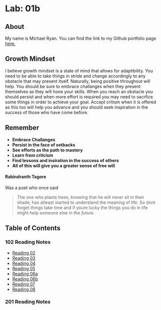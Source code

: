 # Lab: 01b

## About
My name is Michael Ryan.  You can find the link to my Github portfolio page [here.](https://github.com/Michaelryan228)

## Growth Mindset
I believe growth mindset is a state of mind that allows for adaptibility.  You need to be able to take things in stride and change accordingly to any obstacle that may present itself.  Naturally, being positive throughout will help.  You should be sure to embrace challanges when they present themselves as they will hone your skills.  When you reach an obstacle you should persist and when more effort is required you may need to sacrfice some things in order to achieve your goal.  Accept critism when it is offered as this too will help you advance and you should seek inspiration in the success of those who have come before.  

## Remember
* **Embrace Challanges**
* **Persist in the face of setbacks**
* **See efforts as the path to mastery**
* **Learn from critcism**
* **Find lessons and insiration in the success of others**
* **All of this will give you a greater sense of free will**

#### Rabindranth Tagore
Was a poet who once said
>The one who plants trees, knowing that he will never sit in their shade, has atleast started to understand the meaning of life.
So dont forget things take time and if youre lucky the things you do in life might help someone else in the *future.*

## Table of Contents

### 102 Reading Notes

* [Reading 02](./Code-102-Notes/reading02.md)
* [Reading 03](./Code-102-Notes/Reading03.md)
* [Reading 04](./Code-102-Notes/class04.md)
* [Reading 05](./Code-102-Notes/read05.md)
* [Reading 06a](./Code-102-Notes/read06a.md)
* [Reading 06b](./Code-102-Notes/read06b.md)
* [Reading 07](./Code-102-Notes/read07.md)
* [Reading 08](./Code-102-Notes/read08.md)

### 201 Reading Notes
